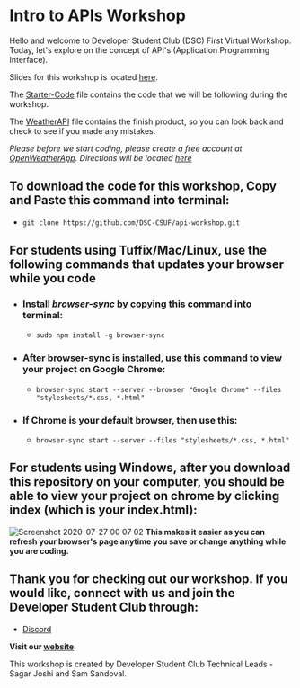 
# Intro to APIs Workshop

Hello and welcome to Developer Student Club (DSC) First Virtual Workshop. Today, let's explore on the concept of API's (Application Programming Interface).

Slides for this workshop is located [here](https://docs.google.com/presentation/d/1n534cOfTUncHwR44fZR5vChqKCD8tLFvMx8ZlVwDzPs/edit).

The [Starter-Code](https://github.com/DSC-CSUF/api-workshop/tree/master/Starter-Code) file contains the code that we will be following during the workshop.

The [WeatherAPI](https://github.com/DSC-CSUF/api-workshop/tree/master/WeatherAPI) file contains the finish product, so you can look back and check to see if you made any mistakes.

*Please before we start coding, please create a free account at [OpenWeatherApp](https://openweathermap.org/). Directions will be located [here](https://github.com/DSC-CSUF/api-workshop/blob/master/directions.md)*

## To download the code for this workshop, Copy and Paste this command into terminal:

* `git clone https://github.com/DSC-CSUF/api-workshop.git`

## For students using Tuffix/Mac/Linux, use the following commands that updates your browser while you code

* ### Install *browser-sync* by copying this command into terminal: 

  * `sudo npm install -g browser-sync`

* ### After browser-sync is installed, use this command to view your project on Google Chrome:
  * `browser-sync start --server --browser "Google Chrome" --files "stylesheets/*.css, *.html"`
 
* ### If Chrome is your default browser, then use this:
  * `browser-sync start --server --files "stylesheets/*.css, *.html"`
  
## For students using Windows, after you download this repository on your computer, you should be able to view your project on chrome by clicking index (which is your index.html):
![Screenshot 2020-07-27 00 07 02](https://user-images.githubusercontent.com/55200206/88515938-56226380-cfa1-11ea-9aa5-77f017f755bc.png)
**This makes it easier as you can refresh your browser's page anytime you save or change anything while you are coding.**

## Thank you for checking out our workshop. If you would like, connect with us and join the Developer Student Club through:
* [Discord](https://discord.gg/kRr36Pa)

**Visit our [website](http://www.dsccsuf.com/)**.

This workshop is created by Developer Student Club Technical Leads - Sagar Joshi and Sam Sandoval.
